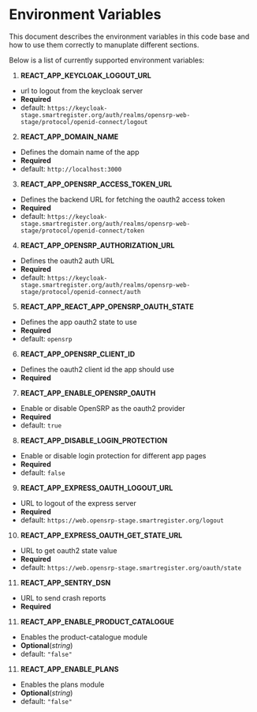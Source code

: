 # Environment Variables

This document describes the environment variables in this code base and how to use them correctly to manuplate different sections.

Below is a list of currently supported environment variables:

1. **REACT_APP_KEYCLOAK_LOGOUT_URL**

- url to logout from the keycloak server
- **Required**
- default: `https://keycloak-stage.smartregister.org/auth/realms/opensrp-web-stage/protocol/openid-connect/logout`

2. **REACT_APP_DOMAIN_NAME**

- Defines the domain name of the app
- **Required**
- default: `http://localhost:3000`

3. **REACT_APP_OPENSRP_ACCESS_TOKEN_URL**

- Defines the backend URL for fetching the oauth2 access token
- **Required**
- default: `https://keycloak-stage.smartregister.org/auth/realms/opensrp-web-stage/protocol/openid-connect/token`

4. **REACT_APP_OPENSRP_AUTHORIZATION_URL**

- Defines the oauth2 auth URL
- **Required**
- default: `https://keycloak-stage.smartregister.org/auth/realms/opensrp-web-stage/protocol/openid-connect/auth`

5. **REACT_APP_REACT_APP_OPENSRP_OAUTH_STATE**

- Defines the app oauth2 state to use
- **Required**
- default: `opensrp`

6. **REACT_APP_OPENSRP_CLIENT_ID**

- Defines the oauth2 client id the app should use
- **Required**

7. **REACT_APP_ENABLE_OPENSRP_OAUTH**

- Enable or disable OpenSRP as the oauth2 provider
- **Required**
- default: `true`

8. **REACT_APP_DISABLE_LOGIN_PROTECTION**

- Enable or disable login protection for different app pages
- **Required**
- default: `false`

9. **REACT_APP_EXPRESS_OAUTH_LOGOUT_URL**

- URL to logout of the express server
- **Required**
- default: `https://web.opensrp-stage.smartregister.org/logout`

10. **REACT_APP_EXPRESS_OAUTH_GET_STATE_URL**

- URL to get oauth2 state value
- **Required**
- default: `https://web.opensrp-stage.smartregister.org/oauth/state`

11. **REACT_APP_SENTRY_DSN**

- URL to send crash reports
- **Required**

11. **REACT_APP_ENABLE_PRODUCT_CATALOGUE**

- Enables the product-catalogue module
- **Optional**(_string_)
- default: `"false"`

11. **REACT_APP_ENABLE_PLANS**

- Enables the plans module
- **Optional**(_string_)
- default: `"false"`
